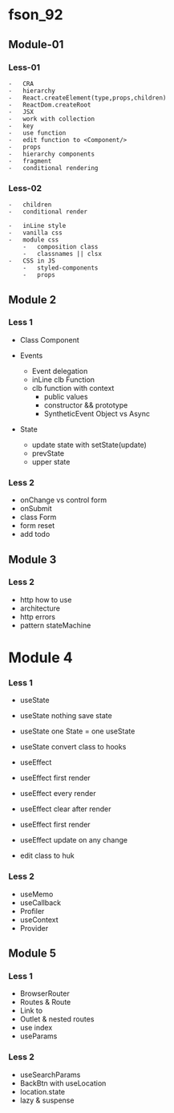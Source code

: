 # fson_92

## Module-01

### Less-01

    -   CRA
    -   hierarchy
    -   React.createElement(type,props,children)
    -   ReactDom.createRoot
    -   JSX
    -   work with collection
    -   key
    -   use function
    -   edit function to <Component/>
    -   props
    -   hierarchy components
    -   fragment
    -   conditional rendering

### Less-02

    -   children
    -   conditional render

    -   inLine style
    -   vanilla css
    -   module css
        -   composition class
        -   classnames || clsx
    -   CSS in JS
        -   styled-components
        -   props

## Module 2

### Less 1

- Class Component

- Events

  - Event delegation
  - inLine clb Function
  - clb function with context
    - public values
    - constructor && prototype
    - SyntheticEvent Object vs Async

- State

  - update state with setState(update)
  - prevState
  - upper state

### Less 2

- onChange vs control form
- onSubmit
- class Form
- form reset
- add todo

## Module 3

### Less 2

- http how to use
- architecture
- http errors
- pattern stateMachine

# Module 4

### Less 1

- useState
- useState nothing save state
- useState one State = one useState
- useState convert class to hooks

- useEffect
- useEffect first render
- useEffect every render
- useEffect clear after render

- useEffect first render
- useEffect update on any change

- edit class to huk

### Less 2

- useMemo
- useCallback
- Profiler
- useContext
- Provider

## Module 5

### Less 1

- BrowserRouter
- Routes & Route
- Link to
- Outlet & nested routes
- use index
- useParams

### Less 2

- useSearchParams
- BackBtn with useLocation
- location.state
- lazy & suspense
